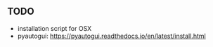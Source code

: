 ## TODO
* installation script for OSX
* pyautogui: https://pyautogui.readthedocs.io/en/latest/install.html
